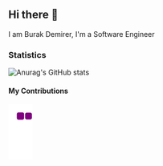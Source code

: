 ## Hi there 👋

I am Burak Demirer, I'm a Software Engineer


### Statistics

![Anurag's GitHub stats](https://github-readme-stats.vercel.app/api?username=anuraghazra&show_icons=true&theme=radical)


#### My Contributions 
![snake gif](https://github.com/burakd81/burakd81/blob/output/github-contribution-grid-snake.gif)
